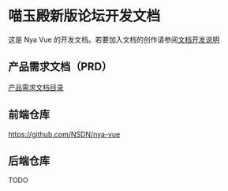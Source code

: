 # 喵玉殿新版论坛开发文档

这是 Nya Vue 的开发文档。若要加入文档的创作请参阅[文档开发说明](https://github.com/NSDN/nya-develop-document#readme)

## 产品需求文档（PRD）

[产品需求文档目录](./prd/index.md)

## 前端仓库

<https://github.com/NSDN/nya-vue>

## 后端仓库

TODO
